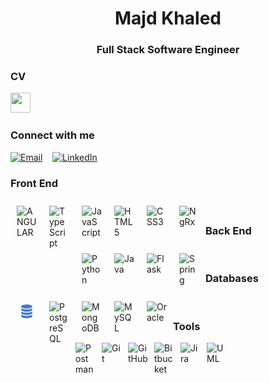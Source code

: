 <h1 align="center">Majd Khaled</h1>
<h3 align="center">Full Stack Software Engineer</h3>

### CV

<a href="https://drive.google.com/file/d/16U3FeROZWy6dqLPIgCnM4RRI34Hkl9HJ/view?usp=sharing"><img height="32" width="32" src="https://cdn.simpleicons.org/readthedocs/black/white"/></a>

### Connect with me

<a href="mailto:majd40098@gmail.com" target="blank"><img height="32" width="32" alt="Email" src="https://cdn.simpleicons.org/maildotru/black/white"/></a>
&nbsp;&nbsp;
<a href="https://linkedin.com/in/majdabouhashish" target="blank"><img height="32" width="32" alt="LinkedIn" src="https://cdn.simpleicons.org/linkedin/black/white"/></a>

### Front End

<img align="left" alt="ANGULAR" width="32px" style="padding:10px;" src="https://cdn.jsdelivr.net/gh/devicons/devicon/icons/angularjs/angularjs-plain.svg" />
<img align="left" alt="TypeScript" width="32px" style="padding:10px;" src="https://cdn.jsdelivr.net/gh/devicons/devicon/icons/typescript/typescript-plain.svg" />
<img align="left" alt="JavaScript" width="32px" style="padding:10px;" src="https://cdn.jsdelivr.net/gh/devicons/devicon/icons/javascript/javascript-plain.svg" />
<img align="left" alt="HTML5" width="32px" style="padding:10px;" src="https://cdn.jsdelivr.net/gh/devicons/devicon/icons/html5/html5-original.svg" />
<img align="left" alt="CSS3" width="32px" style="padding:10px;" src="https://cdn.jsdelivr.net/gh/devicons/devicon/icons/css3/css3-original.svg" />
<img align="left" alt="NgRx" width="32px" style="padding:10px;" src="https://cdn.jsdelivr.net/gh/devicons/devicon/icons/redux/redux-original.svg" />

</br>

### Back End

<img align="left" alt="Python" width="32px" style="padding:10px;" src="https://cdn.jsdelivr.net/gh/devicons/devicon/icons/python/python-original.svg" />
<img align="left" alt="Java" width="32px" style="padding:10px;" src="https://cdn.jsdelivr.net/gh/devicons/devicon/icons/java/java-original.svg" />
<img align="left" alt="Flask" width="32px" style="padding:10px;" src="https://cdn.jsdelivr.net/gh/devicons/devicon/icons/flask/flask-original-wordmark.svg" />
<img align="left" alt="Spring" width="32px" style="padding:10px;" src="https://cdn.jsdelivr.net/gh/devicons/devicon/icons/spring/spring-original.svg" />

</br>

### Databases

<img align="left" alt="SQL" width="32px" style="padding:10px;" src="https://raw.githubusercontent.com/github/explore/80688e429a7d4ef2fca1e82350fe8e3517d3494d/topics/sql/sql.png" />
<img align="left" alt="PostgreSQL" width="32px" style="padding:10px;" src="https://cdn.jsdelivr.net/gh/devicons/devicon/icons/postgresql/postgresql-plain-wordmark.svg" />
<img align="left" alt="MongoDB" width="32px" style="padding:10px;" src="https://cdn.jsdelivr.net/gh/devicons/devicon/icons/mongodb/mongodb-plain-wordmark.svg" />
<img align="left" alt="MySQL" width="32px" style="padding:10px;" src="https://cdn.jsdelivr.net/gh/devicons/devicon/icons/mysql/mysql-plain-wordmark.svg" />
<img align="left" alt="Oracle" width="32px" style="padding:10px;" src="https://cdn.jsdelivr.net/gh/devicons/devicon/icons/oracle/oracle-original.svg" />

</br>

### Tools

<img align="left" alt="Postman" width="32px" style="padding-right:10px;" src="https://cdn.jsdelivr.net/gh/devicons/devicon@latest/icons/postman/postman-original.svg" />
<img align="left" alt="Git" width="32px" style="padding-right:10px;" src="https://cdn.jsdelivr.net/gh/devicons/devicon@latest/icons/git/git-plain-wordmark.svg" />
<img align="left" alt="GitHub" width="32px" style="padding-right:10px;" src="https://cdn.jsdelivr.net/gh/devicons/devicon@latest/icons/github/github-original-wordmark.svg"/>
<img align="left" alt="Bitbucket" width="32px" style="padding-right:10px;" src="https://cdn.jsdelivr.net/gh/devicons/devicon@latest/icons/bitbucket/bitbucket-original-wordmark.svg" />
<img align="left" alt="Jira" width="32px" style="padding-right:10px;" src="https://cdn.jsdelivr.net/gh/devicons/devicon@latest/icons/jira/jira-original-wordmark.svg" />
<img align="left" alt="UML" width="32px" style="padding-right:10px;" src="https://cdn.jsdelivr.net/gh/devicons/devicon@latest/icons/unifiedmodelinglanguage/unifiedmodelinglanguage-original.svg" />
